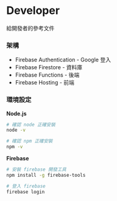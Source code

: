 # Developer
給開發者的參考文件

### 架構
* Firebase Authentication - Google 登入
* Firebase Firestore - 資料庫
* Firebase Functions - 後端
* Firebase Hosting - 前端

### 環境設定

**Node.js**
```sh
# 確認 node 正確安裝
node -v

# 確認 npm 正確安裝
npm -v
```

**Firebase**
```sh
# 安裝 firebase 開發工具
npm install -g firebase-tools

# 登入 firebase
firebase login
```
